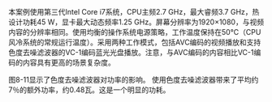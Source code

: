 本案例使用第三代Intel Core i7系统，CPU主频2.7 GHz，最大睿频3.7 GHz，热设计功耗45 W，显卡最大动态频率1.25 GHz。屏幕分辨率为1920×1080，与视频内容的分辨率相同。使用均衡的操作系统电源策略，工作温度保持在50°C（CPU风冷系统的常规运行温度）。采用两种工作模式，包括AVC编码的视频播放和支持色度去噪滤波器的VC-1编码蓝光光盘播放。注意，与AVC编码的内容相比VC-1编码的内容具有更高的场景复杂度。

图8-11显示了色度去噪滤波器对功率的影响。 使用色度去噪滤波器带来了平均约7％的额外功率，约0.48瓦。这是一个明显的功耗。



